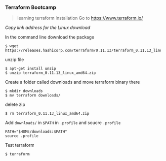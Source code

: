 ### Terraform Bootcamp
> learning terraform
Installation
> Go to https://www.terraform.io/ 

*Copy link address for the Linux download*

In the command line download the package
```
$ wget https://releases.hashicorp.com/terraform/0.11.13/terraform_0.11.13_linux_amd64.zip
```
unzip file
```
$ apt-get install unzip
$ unzip terraform_0.11.13_linux_amd64.zip
```
Create a folder called downloads and move terraform binary there
```
$ mkdir downloads
$ mv terraform downloads/
```
delete zip
```
$ rm terraform_0.11.13_linux_amd64.zip
```
Add `downloads/` in `$PATH` in `.profile` and soucre `.profile`
```
PATH="$HOME/downloads:$PATH"
source .profile
```
Test terraform
```
$ terraform
```